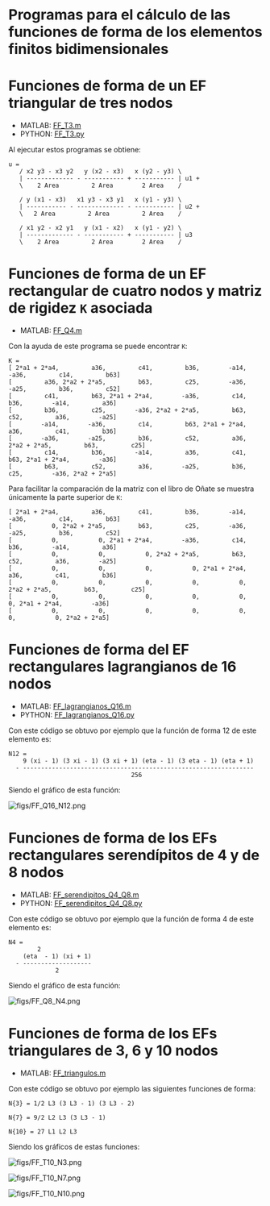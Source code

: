 # Programas para el cálculo de las funciones de forma de los elementos finitos bidimensionales

# Funciones de forma de un EF triangular de tres nodos
* MATLAB: [FF_T3.m](FF_T3.m)
* PYTHON: [FF_T3.py](FF_T3.py)

Al ejecutar estos programas se obtiene:
```
u = 
   / x2 y3 - x3 y2   y (x2 - x3)   x (y2 - y3) \
   | ------------- - ----------- + ----------- | u1 +
   \    2 Area         2 Area        2 Area    /

   / y (x1 - x3)   x1 y3 - x3 y1   x (y1 - y3) \
   | ----------- - ------------- - ----------- | u2 +
   \   2 Area         2 Area         2 Area    /

   / x1 y2 - x2 y1   y (x1 - x2)   x (y1 - y2) \
   | ------------- - ----------- + ----------- | u3
   \    2 Area         2 Area        2 Area    /
```


# Funciones de forma de un EF rectangular de cuatro nodos y matriz de rigidez `K` asociada
* MATLAB: [FF_Q4.m](FF_Q4.m)

Con la ayuda de este programa se puede encontrar `K`:

```
K =
[ 2*a1 + 2*a4,         a36,         c41,         b36,        -a14,        -a36,         c14,         b63]
[         a36, 2*a2 + 2*a5,         b63,         c25,        -a36,        -a25,         b36,         c52]
[         c41,         b63, 2*a1 + 2*a4,        -a36,         c14,         b36,        -a14,         a36]
[         b36,         c25,        -a36, 2*a2 + 2*a5,         b63,         c52,         a36,        -a25]
[        -a14,        -a36,         c14,         b63, 2*a1 + 2*a4,         a36,         c41,         b36]
[        -a36,        -a25,         b36,         c52,         a36, 2*a2 + 2*a5,         b63,         c25]
[         c14,         b36,        -a14,         a36,         c41,         b63, 2*a1 + 2*a4,        -a36]
[         b63,         c52,         a36,        -a25,         b36,         c25,        -a36, 2*a2 + 2*a5]
```
 
Para facilitar la comparación de la matriz con el libro de Oñate se muestra únicamente la parte superior de `K`:
```
[ 2*a1 + 2*a4,         a36,         c41,         b36,        -a14,        -a36,         c14,         b63]
[           0, 2*a2 + 2*a5,         b63,         c25,        -a36,        -a25,         b36,         c52]
[           0,           0, 2*a1 + 2*a4,        -a36,         c14,         b36,        -a14,         a36]
[           0,           0,           0, 2*a2 + 2*a5,         b63,         c52,         a36,        -a25]
[           0,           0,           0,           0, 2*a1 + 2*a4,         a36,         c41,         b36]
[           0,           0,           0,           0,           0, 2*a2 + 2*a5,         b63,         c25]
[           0,           0,           0,           0,           0,           0, 2*a1 + 2*a4,        -a36]
[           0,           0,           0,           0,           0,           0,           0, 2*a2 + 2*a5]
```

# Funciones de forma del EF rectangulares lagrangianos de 16 nodos
* MATLAB: [FF_lagrangianos_Q16.m](FF_lagrangianos_Q16.m)
* PYTHON: [FF_lagrangianos_Q16.py](FF_lagrangianos_Q16.py)

Con este código se obtuvo por ejemplo que la función de forma 12 de este elemento es:
```
N12 = 
    9 (xi - 1) (3 xi - 1) (3 xi + 1) (eta - 1) (3 eta - 1) (eta + 1)
  - ----------------------------------------------------------------
                                  256
```

Siendo el gráfico de esta función:

![figs/FF_Q16_N12.png](figs/FF_Q16_N12.png)

# Funciones de forma de los EFs rectangulares serendípitos de 4 y de 8 nodos
* MATLAB: [FF_serendipitos_Q4_Q8.m](FF_serendipitos_Q4_Q8.m)
* PYTHON: [FF_serendipitos_Q4_Q8.py](FF_serendipitos_Q4_Q8.py)

Con este código se obtuvo por ejemplo que la función de forma 4 de este elemento es:
```
N4 = 
        2
    (eta  - 1) (xi + 1)
  - -------------------
             2
```

Siendo el gráfico de esta función:

![figs/FF_Q8_N4.png](figs/FF_Q8_N4.png)

# Funciones de forma de los EFs triangulares de 3, 6 y 10 nodos
* MATLAB: [FF_triangulos.m](FF_triangulos.m)

Con este código se obtuvo por ejemplo las siguientes funciones de forma:
```
N{3} = 1/2 L3 (3 L3 - 1) (3 L3 - 2)

N{7} = 9/2 L2 L3 (3 L3 - 1)

N{10} = 27 L1 L2 L3
```

Siendo los gráficos de estas funciones:

![figs/FF_T10_N3.png](figs/FF_T10_N3.png)

![figs/FF_T10_N7.png](figs/FF_T10_N7.png)

![figs/FF_T10_N10.png](figs/FF_T10_N10.png)
